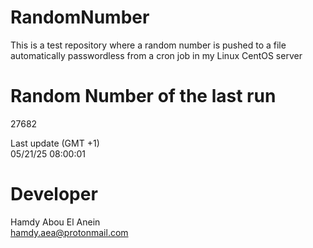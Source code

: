 # RandomNumber    
This is a test repository where a random number is pushed to a file automatically passwordless from a cron job in my Linux CentOS server    
# Random Number of the last run   
27682
      
Last update (GMT +1)    
05/21/25 08:00:01
# Developer    
Hamdy Abou El Anein   
hamdy.aea@protonmail.com
